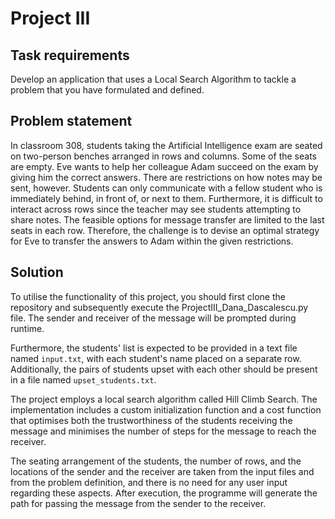 # Project III

## Task requirements
Develop an application that uses a Local Search Algorithm to tackle a problem that you have formulated and defined.

## Problem statement
In classroom 308, students taking the Artificial Intelligence exam are seated on two-person benches arranged in rows and columns. Some of the seats are empty. Eve wants to help her colleague Adam succeed on the exam by giving him the correct answers. There are restrictions on how notes may be sent, however. Students can only communicate with a fellow student who is immediately behind, in front of, or next to them. Furthermore, it is difficult to interact across rows since the teacher may see students attempting to share notes. The feasible options for message transfer are limited to the last seats in each row. Therefore, the challenge is to devise an optimal strategy for Eve to transfer the answers to Adam within the given restrictions. 

## Solution
To utilise the functionality of this project, you should first clone the repository and subsequently execute the ProjectIII_Dana_Dascalescu.py file. The sender and receiver of the message will be prompted during runtime.

Furthermore, the students' list is expected to be provided in a text file named `input.txt`, with each student's name placed on a separate row. Additionally, the pairs of students upset with each other should be present in a file named `upset_students.txt`.

The project employs a local search algorithm called Hill Climb Search. The implementation includes a custom initialization function and a cost function that optimises both the trustworthiness of the students receiving the message and minimises the number of steps for the message to reach the receiver.

The seating arrangement of the students, the number of rows, and the locations of the sender and the receiver are taken from the input files and from the problem definition, and there is no need for any user input regarding these aspects. After execution, the programme will generate the path for passing the message from the sender to the receiver.

